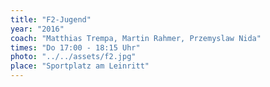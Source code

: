 ```yaml
---
title: "F2-Jugend"
year: "2016"
coach: "Matthias Trempa, Martin Rahmer, Przemyslaw Nida"
times: "Do 17:00 - 18:15 Uhr"
photo: "../../assets/f2.jpg"
place: "Sportplatz am Leinritt"
---
```

